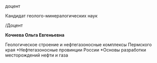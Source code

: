 доцент

Кандидат геолого-минералогических наук

/Доцент

**Кочнева Ольга Евгеньевна**

Геологическое строение и нефтегазоносные комплексы Пермского края
	*Нефтегазоносные провинции России
	*Основы разработки месторождений нефти и газа